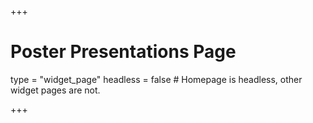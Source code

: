 +++
# Poster Presentations Page
type = "widget_page"
headless = false  # Homepage is headless, other widget pages are not.


+++
